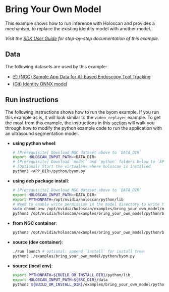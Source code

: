 # Bring Your Own Model

This example shows how to run inference with Holoscan and provides a mechanism, to replace the existing identity model with another model.

*Visit the [SDK User Guide](https://docs.nvidia.com/holoscan/sdk-user-guide/examples/byom.html) for step-by-step documentation of this example.*

## Data

The following datasets are used by this example:
- [📦️ (NGC) Sample App Data for AI-based Endoscopy Tool Tracking](https://catalog.ngc.nvidia.com/orgs/nvidia/teams/clara-holoscan/resources/holoscan_endoscopy_sample_data/files?version=20230128)
- [(Git) Identity ONNX model](model/identity_model.onnx)

## Run instructions

The following instructions shows how to run the byom example.  If you run this example as is, it
will look similar to the `video_replayer` example.  To get the most from this example, the instructions
in this [section](https://docs.nvidia.com/holoscan/sdk-user-guide/examples/byom.html) will walk you
through how to modify the python example code to run the application with an ultrasound segmentation model.

* **using python wheel**:
  ```bash
  # [Prerequisite] Download NGC dataset above to `DATA_DIR`
  export HOLOSCAN_INPUT_PATH=<DATA_DIR>
  # [Prerequisite] Download `model` and `python` folders below to `APP_DIR`
  # [Optional] Start the virtualenv where holoscan is installed
  python3 <APP_DIR>/python/byom.py
  ```
* **using deb package install**:
  ```bash
  # [Prerequisite] Download NGC dataset above to `DATA_DIR`
  export HOLOSCAN_INPUT_PATH=<DATA_DIR>
  export PYTHONPATH=/opt/nvidia/holoscan/python/lib
  # Need to enable write permission in the model directory to write the engine file (use with caution)
  sudo chmod a+w /opt/nvidia/holoscan/examples/bring_your_own_model/model
  python3 /opt/nvidia/holoscan/examples/bring_your_own_model/python/byom.py
  ```
* **from NGC container**:
  ```bash
  python3 /opt/nvidia/holoscan/examples/bring_your_own_model/python/byom.py
  ```
* **source (dev container)**:
  ```bash
  ./run launch # optional: append `install` for install tree
  python3 ./examples/bring_your_own_model/python/byom.py
  ```
* **source (local env)**:
  ```bash
  export PYTHONPATH=${BUILD_OR_INSTALL_DIR}/python/lib
  export HOLOSCAN_INPUT_PATH=${SRC_DIR}/data
  python3 ${BUILD_OR_INSTALL_DIR}/examples/bring_your_own_model/python/byom.py
  ```
